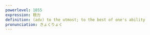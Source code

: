 ```yaml
---
powerlevel: 1855
expression: 極力
definition: (adv) to the utmost; to the best of one's ability
pronunciation: きょくりょく
---
```


